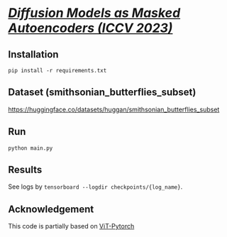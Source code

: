 # [*Diffusion Models as Masked Autoencoders (ICCV 2023)*](https://openaccess.thecvf.com/content/ICCV2023/papers/Wei_Diffusion_Models_as_Masked_Autoencoders_ICCV_2023_paper.pdf)


## Installation
```
pip install -r requirements.txt
```

## Dataset (smithsonian_butterflies_subset)
https://huggingface.co/datasets/huggan/smithsonian_butterflies_subset

## Run
```
python main.py
```

## Results
See logs by `tensorboard --logdir checkpoints/{log_name}`.


## Acknowledgement
This code is partially based on [ViT-Pytorch](https://github.com/lucidrains/vit-pytorch)